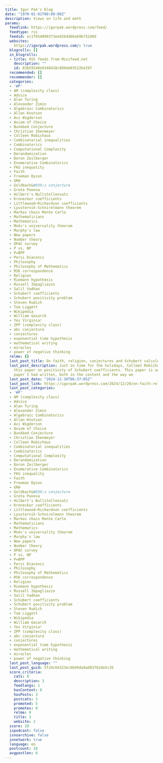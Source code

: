 ```yaml
---
title: Igor Pak's blog
date: "1970-01-01T00:00:00Z"
description: Views on life and math
params:
  feedlink: https://igorpak.wordpress.com/feed/
  feedtype: rss
  feedid: ec1f654099373ee0264d06a69b752d9d
  websites:
    https://igorpak.wordpress.com/: true
  blogrolls: []
  in_blogrolls:
  - title: RSS feeds from Minifeed.net
    description: ""
    id: 83b59248e9346428c889eb03522b4297
  recommended: []
  recommender: []
  categories:
  - '#P'
  - AM (complexity class)
  - Advice
  - Alan Turing
  - Alexander Zimin
  - Algebraic Combinatorics
  - Allen Knutson
  - Avi Wigderson
  - Axiom of Choice
  - Bunkbed Conjecture
  - Christian Ikenmeyer
  - Colleen Robichaux
  - Combinatorial inequalities
  - Combinatorics
  - Computational Complexity
  - Derandomization
  - Doron Zeilberger
  - Enumerative Combinatorics
  - FKG inequality
  - Faith
  - Freeman Dyson
  - GRH
  - Goldbach&#039;s conjecture
  - Greta Panova
  - Hilbert's Nullstellensatz
  - Kronecker coefficients
  - Littlewood–Richardson coefficients
  - Lyusternik-Schnirelmann theorem
  - Markov chain Monte Carlo
  - Mathematicians
  - Mathematics
  - Mnëv's universality theorem
  - Murphy's law
  - New papers
  - Number theory
  - OPAC survey
  - P vs. NP
  - P=BPP
  - Persi Diaconis
  - Philosophy
  - Philosophy of Mathematics
  - RSK correspondence
  - Religion
  - Riemann hypothesis
  - Russell Impagliazzo
  - Salil Vadhan
  - Schubert coefficients
  - Schubert positivity problem
  - Steven Rudich
  - Tom Liggett
  - Wikipedia
  - William Gasarch
  - Yes Virginia!
  - ZPP (complexity class)
  - abc conjecture
  - conjectures
  - exponential time hypothesis
  - mathematical writing
  - miracles
  - power of negative thinking
  relme: {}
  last_post_title: On faith, religion, conjectures and Schubert calculus
  last_post_description: Just in time for the holidays, Colleen Robichaux and I wrote
    this paper on positivity of Schubert coefficients. This paper is unlike any other
    paper I had written, both in the content and the way we
  last_post_date: "2024-12-30T06:37:05Z"
  last_post_link: https://igorpak.wordpress.com/2024/12/29/on-faith-religion-conjectures-and-schubert-calculus/
  last_post_categories:
  - '#P'
  - AM (complexity class)
  - Advice
  - Alan Turing
  - Alexander Zimin
  - Algebraic Combinatorics
  - Allen Knutson
  - Avi Wigderson
  - Axiom of Choice
  - Bunkbed Conjecture
  - Christian Ikenmeyer
  - Colleen Robichaux
  - Combinatorial inequalities
  - Combinatorics
  - Computational Complexity
  - Derandomization
  - Doron Zeilberger
  - Enumerative Combinatorics
  - FKG inequality
  - Faith
  - Freeman Dyson
  - GRH
  - Goldbach&#039;s conjecture
  - Greta Panova
  - Hilbert's Nullstellensatz
  - Kronecker coefficients
  - Littlewood–Richardson coefficients
  - Lyusternik-Schnirelmann theorem
  - Markov chain Monte Carlo
  - Mathematicians
  - Mathematics
  - Mnëv's universality theorem
  - Murphy's law
  - New papers
  - Number theory
  - OPAC survey
  - P vs. NP
  - P=BPP
  - Persi Diaconis
  - Philosophy
  - Philosophy of Mathematics
  - RSK correspondence
  - Religion
  - Riemann hypothesis
  - Russell Impagliazzo
  - Salil Vadhan
  - Schubert coefficients
  - Schubert positivity problem
  - Steven Rudich
  - Tom Liggett
  - Wikipedia
  - William Gasarch
  - Yes Virginia!
  - ZPP (complexity class)
  - abc conjecture
  - conjectures
  - exponential time hypothesis
  - mathematical writing
  - miracles
  - power of negative thinking
  last_post_language: ""
  last_post_guid: 5f2dc64323ec0b99da9ad03762de5c35
  score_criteria:
    cats: 0
    description: 3
    feedlangs: 1
    hasContent: 0
    hasPosts: 3
    postcats: 3
    promoted: 5
    promotes: 0
    relme: 0
    title: 3
    website: 2
  score: 20
  ispodcast: false
  isnoarchive: false
  innetwork: true
  language: en
  postcount: 10
  avgpostlen: 0
---
```

